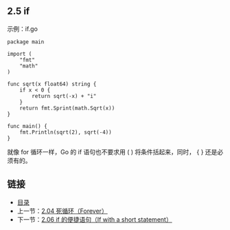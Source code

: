 ## 2.5 if

示例：if.go

    package main

    import (
    	"fmt"
    	"math"
    )

    func sqrt(x float64) string {
    	if x < 0 {
    		return sqrt(-x) + "i"
    	}
    	return fmt.Sprint(math.Sqrt(x))
    }

    func main() {
    	fmt.Println(sqrt(2), sqrt(-4))
    }


就像 for 循环一样，Go 的 if 语句也不要求用 ( ) 将条件括起来，同时， { } 还是必须有的。

## 链接
* [目录](https://github.com/alphaeye/go-zh/blob/master/tour/directory.md)
* 上一节：[2.04 死循环（Forever）](https://github.com/alphaeye/go-zh/blob/master/tour/02.04.md)
* 下一节：[2.06 if 的便捷语句（If with a short statement）](https://github.com/alphaeye/go-zh/blob/master/tour/02.06.md)
